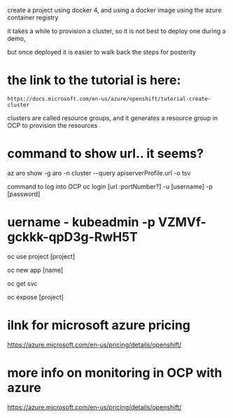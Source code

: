 create a project using docker 4, and using a docker image using the azure container registry

it takes a while to provision a cluster, so it is not best to deploy one during a demo, 

but once deployed it is easier to walk back the steps for posterity

# the link to the tutorial is here:
`https://docs.microsoft.com/en-us/azure/openshift/tutorial-create-cluster`

clusters are called resource groups, and it generates a resource group in OCP to provision 
the resources 

# command to show url.. it seems?
az aro show -g aro -n cluster --query apiserverProfile.url -o tsv

command to log into OCP
oc login [url :portNumber?] -u [username] -p [password]

# uername - kubeadmin -p VZMVf-gckkk-qpD3g-RwH5T

oc use project [project]

oc new app [name]

oc get svc

oc expose [project]

# ilnk for microsoft azure pricing 
https://azure.microsoft.com/en-us/pricing/details/openshift/

# more info on monitoring in OCP with azure
https://azure.microsoft.com/en-us/pricing/details/openshift/